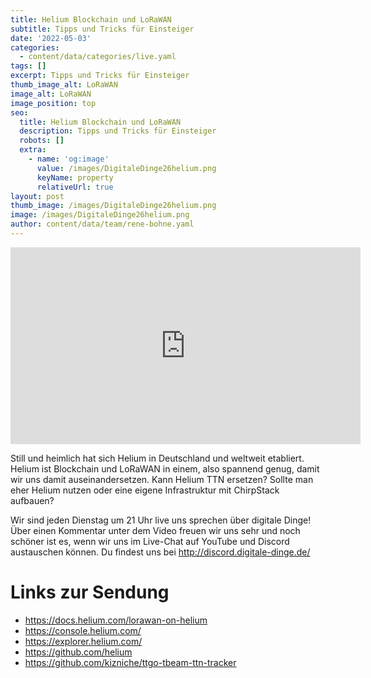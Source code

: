 ```yaml
---
title: Helium Blockchain und LoRaWAN
subtitle: Tipps und Tricks für Einsteiger
date: '2022-05-03'
categories:
  - content/data/categories/live.yaml
tags: []
excerpt: Tipps und Tricks für Einsteiger
thumb_image_alt: LoRaWAN
image_alt: LoRaWAN
image_position: top
seo:
  title: Helium Blockchain und LoRaWAN
  description: Tipps und Tricks für Einsteiger
  robots: []
  extra:
    - name: 'og:image'
      value: /images/DigitaleDinge26helium.png
      keyName: property
      relativeUrl: true
layout: post
thumb_image: /images/DigitaleDinge26helium.png
image: /images/DigitaleDinge26helium.png
author: content/data/team/rene-bohne.yaml
---
```

<iframe width="560" height="315"
src="https://www.youtube-nocookie.com/embed/snqgqEekxEE?modestbranding=1"
frameborder="0" allow="accelerometer; autoplay; encrypted-media;
gyroscope; picture-in-picture" allowfullscreen>\\\</iframe>

Still und heimlich hat sich Helium in Deutschland und weltweit etabliert. Helium ist Blockchain und LoRaWAN in einem, also spannend genug, damit wir uns damit auseinandersetzen. Kann Helium TTN ersetzen? Sollte man eher Helium nutzen oder eine eigene Infrastruktur mit ChirpStack aufbauen?

Wir sind jeden Dienstag um 21 Uhr live uns sprechen über digitale Dinge! Über einen Kommentar unter dem Video freuen wir uns sehr und noch schöner ist es, wenn wir uns im Live-Chat auf YouTube und Discord austauschen können. Du findest uns bei http://discord.digitale-dinge.de/

# Links zur Sendung

* https://docs.helium.com/lorawan-on-helium
* https://console.helium.com/
* https://explorer.helium.com/
* https://github.com/helium
* https://github.com/kizniche/ttgo-tbeam-ttn-tracker

